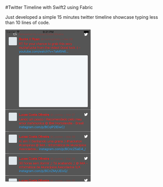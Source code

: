 #Twitter Timeline with Swift2 using Fabric

Just developed a simple 15 minutes twitter timeline showcase typing less than 10 lines of code.

![alt text](./screenshots/screen.png "Screen")
